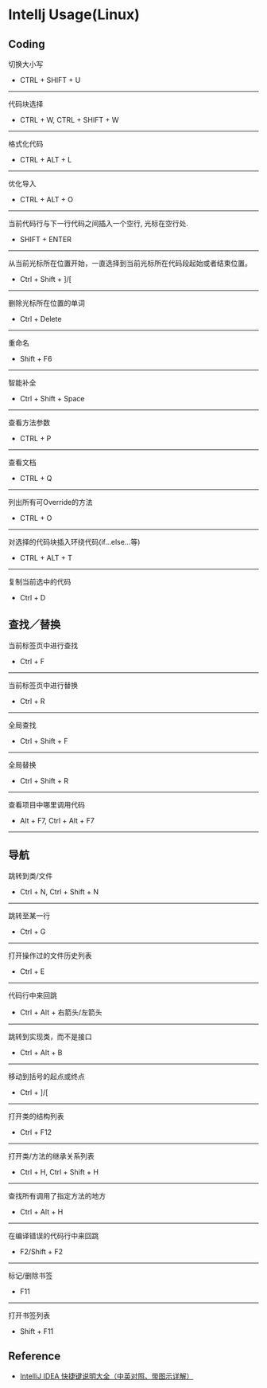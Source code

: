 # Intellj Usage(Linux)

## Coding

切换大小写

- CTRL + SHIFT + U

---

代码块选择

- CTRL + W, CTRL + SHIFT + W

---

格式化代码

- CTRL + ALT + L

---

优化导入

- CTRL + ALT + O

---

当前代码行与下一行代码之间插入一个空行, 光标在空行处.

- SHIFT + ENTER

---

从当前光标所在位置开始，一直选择到当前光标所在代码段起始或者结束位置。

- Ctrl + Shift + ]/[

---

删除光标所在位置的单词

- Ctrl + Delete

---

重命名

- Shift + F6

---

智能补全

- Ctrl + Shift + Space

---

查看方法参数

- CTRL + P

---

查看文档

- CTRL + Q

---

列出所有可Override的方法

- CTRL + O

---

对选择的代码块插入环绕代码(if...else...等)

- CTRL + ALT + T

---

复制当前选中的代码

- Ctrl + D


## 查找／替换

当前标签页中进行查找

- Ctrl + F

---

当前标签页中进行替换

- Ctrl + R

---

全局查找

- Ctrl + Shift + F

---

全局替换

- Ctrl + Shift + R

---

查看项目中哪里调用代码

- Alt + F7, Ctrl + Alt + F7

---

## 导航

跳转到类/文件

- Ctrl + N, Ctrl + Shift + N

---

跳转至某一行

- Ctrl + G

---

打开操作过的文件历史列表

- Ctrl + E

---

代码行中来回跳

- Ctrl + Alt + 右箭头/左箭头

---

跳转到实现类，而不是接口

- Ctrl + Alt + B

---

移动到括号的起点或终点

- Ctrl + ]/[

---

打开类的结构列表

- Ctrl + F12

---

打开类/方法的继承关系列表

- Ctrl + H, Ctrl + Shift + H

---

查找所有调用了指定方法的地方

- Ctrl + Alt + H

---

在编译错误的代码行中来回跳

- F2/Shift + F2

---

标记/删除书签

- F11

---

打开书签列表

- Shift + F11

## Reference

- [IntelliJ IDEA 快捷键说明大全（中英对照、带图示详解）](https://juejin.cn/post/6844903566302248974)
